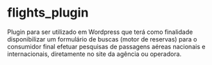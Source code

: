 # flights_plugin
Plugin para ser utilizado em Wordpress que terá como finalidade disponibilizar um formulário de buscas (motor de reservas) para o consumidor final efetuar pesquisas de passagens aéreas nacionais e internacionais, diretamente no site da agência ou operadora.
